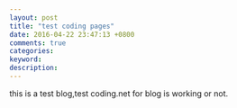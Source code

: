 ```yaml
---
layout: post
title: "test coding pages"
date: 2016-04-22 23:47:13 +0800
comments: true
categories: 
keyword:
description: 
---
```


this is a test blog,test coding.net for blog is working or not.

<!--more-->